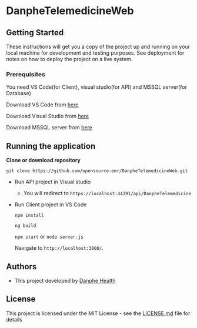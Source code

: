 # DanpheTelemedicineWeb

## Getting Started

These instructions will get you a copy of the project up and running on your local machine for development and testing purposes. See deployment for notes on how to deploy the project on a live system.

### Prerequisites

You need VS Code(for Client), visual studio(for API) and MSSQL server(for Database)

Download VS Code from [here](https://code.visualstudio.com/download)

Download Visual Studio from [here](https://visualstudio.microsoft.com/vs/)

Download MSSQL server from [here](https://www.microsoft.com/en-gb/sql-server/sql-server-downloads)

## Running the application

**Clone or download repository**

`git clone https://github.com/opensource-emr/DanpheTelemedicineWeb.git`

* Run API project in Visual studio

  - You will redirect to `https://localhost:44391/api/DanpheTelemedicine`
  
* Run Client project in VS Code

  `npm install`

  `ng build`

  `npm start` or `node server.js`

  Navigate to `http://localhost:3000/`.



## Authors

* This project developed by [Danphe Health](http://www.danphehealth.com/)


## License

This project is licensed under the MIT License - see the [LICENSE.md](LICENSE.md) file for details
